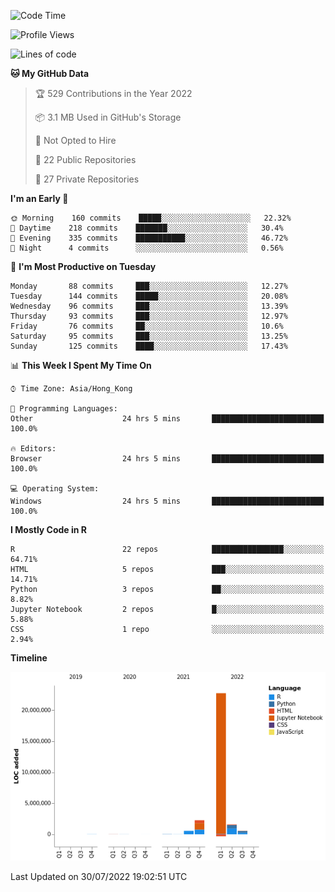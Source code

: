

<!--**wt12318/wt12318** is a ✨ _special_ ✨ repository because its `README.md` (this file) appears on your GitHub profile.-->

<!--START_SECTION:waka-->
![Code Time](http://img.shields.io/badge/Code%20Time-474%20hrs%2037%20mins-blue)

![Profile Views](http://img.shields.io/badge/Profile%20Views-0-blue)

![Lines of code](https://img.shields.io/badge/From%20Hello%20World%20I%27ve%20Written-27%20Million%20lines%20of%20code-blue)

**🐱 My GitHub Data** 

> 🏆 529 Contributions in the Year 2022
 > 
> 📦 3.1 MB Used in GitHub's Storage 
 > 
> 🚫 Not Opted to Hire
 > 
> 📜 22 Public Repositories 
 > 
> 🔑 27 Private Repositories  
 > 
**I'm an Early 🐤** 

```text
🌞 Morning    160 commits    █████░░░░░░░░░░░░░░░░░░░░   22.32% 
🌆 Daytime    218 commits    ███████░░░░░░░░░░░░░░░░░░   30.4% 
🌃 Evening    335 commits    ███████████░░░░░░░░░░░░░░   46.72% 
🌙 Night      4 commits      ░░░░░░░░░░░░░░░░░░░░░░░░░   0.56%

```
📅 **I'm Most Productive on Tuesday** 

```text
Monday       88 commits     ███░░░░░░░░░░░░░░░░░░░░░░   12.27% 
Tuesday      144 commits    █████░░░░░░░░░░░░░░░░░░░░   20.08% 
Wednesday    96 commits     ███░░░░░░░░░░░░░░░░░░░░░░   13.39% 
Thursday     93 commits     ███░░░░░░░░░░░░░░░░░░░░░░   12.97% 
Friday       76 commits     ██░░░░░░░░░░░░░░░░░░░░░░░   10.6% 
Saturday     95 commits     ███░░░░░░░░░░░░░░░░░░░░░░   13.25% 
Sunday       125 commits    ████░░░░░░░░░░░░░░░░░░░░░   17.43%

```


📊 **This Week I Spent My Time On** 

```text
⌚︎ Time Zone: Asia/Hong_Kong

💬 Programming Languages: 
Other                    24 hrs 5 mins       █████████████████████████   100.0%

🔥 Editors: 
Browser                  24 hrs 5 mins       █████████████████████████   100.0%

💻 Operating System: 
Windows                  24 hrs 5 mins       █████████████████████████   100.0%

```

**I Mostly Code in R** 

```text
R                        22 repos            ████████████████░░░░░░░░░   64.71% 
HTML                     5 repos             ███░░░░░░░░░░░░░░░░░░░░░░   14.71% 
Python                   3 repos             ██░░░░░░░░░░░░░░░░░░░░░░░   8.82% 
Jupyter Notebook         2 repos             █░░░░░░░░░░░░░░░░░░░░░░░░   5.88% 
CSS                      1 repo              ░░░░░░░░░░░░░░░░░░░░░░░░░   2.94%

```


**Timeline**

![Chart not found](https://raw.githubusercontent.com/wt12318/wt12318/main/charts/bar_graph.png) 


 Last Updated on 30/07/2022 19:02:51 UTC
<!--END_SECTION:waka-->


